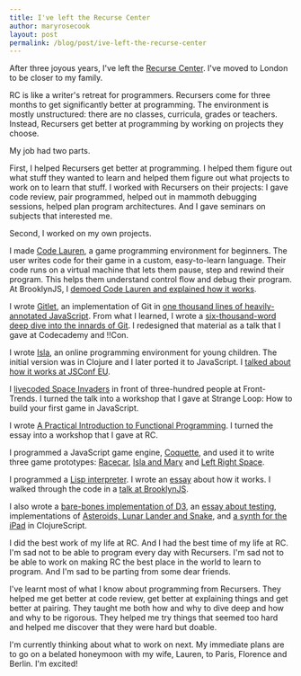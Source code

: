 ```yaml
---
title: I've left the Recurse Center
author: maryrosecook
layout: post
permalink: /blog/post/ive-left-the-recurse-center
---
```


After three joyous years, I've left the [Recurse Center](https://www.recurse.com/).  I've moved to London to be closer to my family.

RC is like a writer's retreat for programmers.  Recursers come for three months to get significantly better at programming.  The environment is mostly unstructured: there are no classes, curricula, grades or teachers.  Instead, Recursers get better at programming by working on projects they choose.

My job had two parts.

First, I helped Recursers get better at programming. I helped them figure out what stuff they wanted to learn and helped them figure out what projects to work on to learn that stuff.  I worked with Recursers on their projects: I gave code review, pair programmed, helped out in mammoth debugging sessions, helped plan program architectures.  And I gave seminars on subjects that interested me.

Second, I worked on my own projects.

I made [Code Lauren](http://codelauren.com/), a game programming environment for beginners.  The user writes code for their game in a custom, easy-to-learn language.  Their code runs on a virtual machine that lets them pause, step and rewind their program.  This helps them understand control flow and debug their program.  At BrooklynJS, I [demoed Code Lauren and explained how it works](https://www.youtube.com/watch?v=dOGuPJ6aFzE).

I wrote [Gitlet](http://gitlet.maryrosecook.com/), an implementation of Git in [one thousand lines of heavily-annotated JavaScript](http://gitlet.maryrosecook.com/docs/gitlet.html).  From what I learned, I wrote a [six-thousand-word deep dive into the innards of Git](/blog/post/git-from-the-inside-out).  I redesigned that material as a talk that I gave at Codecademy and !!Con.

I wrote [Isla](http://islalanguage.org/), an online programming environment for young children.  The initial version was in Clojure and I later ported it to JavaScript.  I [talked about how it works at JSConf EU](https://www.youtube.com/watch?v=qDZ5Ku6whi0).

I [livecoded Space Invaders](https://vimeo.com/105955605) in front of three-hundred people at Front-Trends.  I turned the talk into a workshop that I gave at Strange Loop: How to build your first game in JavaScript.

I wrote [A Practical Introduction to Functional Programming](/blog/post/a-practical-introduction-to-functional-programming).  I turned the essay into a workshop that I gave at RC.

I programmed a JavaScript game engine, [Coquette](http://coquette.maryrosecook.com/), and used it to write three game prototypes: [Racecar](http://coquette.maryrosecook.com/demos/racecar/), [Isla and Mary](http://coquette.maryrosecook.com/demos/box2d-physics/) and [Left Right Space](http://coquette.maryrosecook.com/demos/leftrightspace/).

I programmed a [Lisp interpreter](https://github.com/maryrosecook/littlelisp).  I wrote an [essay](/blog/post/little-lisp-interpreter) about how it works.  I walked through the code in a [talk at BrooklynJS](https://www.youtube.com/watch?v=hqnTvuvXPCc).

I also wrote a [bare-bones implementation of D3](https://github.com/maryrosecook/minid3), an [essay about testing](/blog/post/testing-from-the-ground-up), implementations of [Asteroids, Lunar Lander and Snake](https://github.com/maryrosecook/retro-games), and [a synth for the iPad](https://github.com/maryrosecook/playmary) in ClojureScript.

I did the best work of my life at RC.  And I had the best time of my life at RC. I'm sad not to be able to program every day with Recursers. I'm sad not to be able to work on making RC the best place in the world to learn to program. And I'm sad to be parting from some dear friends.

I've learnt most of what I know about programming from Recursers. They helped me get better at code review, get better at explaining things and get better at pairing. They taught me both how and why to dive deep and how and why to be rigorous. They helped me try things that seemed too hard and helped me discover that they were hard but doable.

I'm currently thinking about what to work on next.  My immediate plans are to go on a belated honeymoon with my wife, Lauren, to Paris, Florence and Berlin.  I'm excited!
